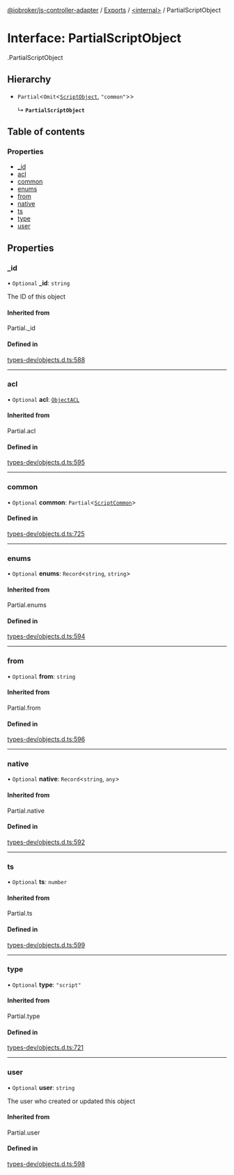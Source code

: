 [@iobroker/js-controller-adapter](../README.md) / [Exports](../modules.md) / [<internal\>](../modules/internal_.md) / PartialScriptObject

# Interface: PartialScriptObject

[<internal>](../modules/internal_.md).PartialScriptObject

## Hierarchy

- `Partial`<`Omit`<[`ScriptObject`](internal_.ScriptObject.md), ``"common"``\>\>

  ↳ **`PartialScriptObject`**

## Table of contents

### Properties

- [\_id](internal_.PartialScriptObject.md#_id)
- [acl](internal_.PartialScriptObject.md#acl)
- [common](internal_.PartialScriptObject.md#common)
- [enums](internal_.PartialScriptObject.md#enums)
- [from](internal_.PartialScriptObject.md#from)
- [native](internal_.PartialScriptObject.md#native)
- [ts](internal_.PartialScriptObject.md#ts)
- [type](internal_.PartialScriptObject.md#type)
- [user](internal_.PartialScriptObject.md#user)

## Properties

### \_id

• `Optional` **\_id**: `string`

The ID of this object

#### Inherited from

Partial.\_id

#### Defined in

[types-dev/objects.d.ts:588](https://github.com/ioBroker/ioBroker.js-controller/blob/31131c11/packages/types-dev/objects.d.ts#L588)

___

### acl

• `Optional` **acl**: [`ObjectACL`](internal_.ObjectACL.md)

#### Inherited from

Partial.acl

#### Defined in

[types-dev/objects.d.ts:595](https://github.com/ioBroker/ioBroker.js-controller/blob/31131c11/packages/types-dev/objects.d.ts#L595)

___

### common

• `Optional` **common**: `Partial`<[`ScriptCommon`](internal_.ScriptCommon.md)\>

#### Defined in

[types-dev/objects.d.ts:725](https://github.com/ioBroker/ioBroker.js-controller/blob/31131c11/packages/types-dev/objects.d.ts#L725)

___

### enums

• `Optional` **enums**: `Record`<`string`, `string`\>

#### Inherited from

Partial.enums

#### Defined in

[types-dev/objects.d.ts:594](https://github.com/ioBroker/ioBroker.js-controller/blob/31131c11/packages/types-dev/objects.d.ts#L594)

___

### from

• `Optional` **from**: `string`

#### Inherited from

Partial.from

#### Defined in

[types-dev/objects.d.ts:596](https://github.com/ioBroker/ioBroker.js-controller/blob/31131c11/packages/types-dev/objects.d.ts#L596)

___

### native

• `Optional` **native**: `Record`<`string`, `any`\>

#### Inherited from

Partial.native

#### Defined in

[types-dev/objects.d.ts:592](https://github.com/ioBroker/ioBroker.js-controller/blob/31131c11/packages/types-dev/objects.d.ts#L592)

___

### ts

• `Optional` **ts**: `number`

#### Inherited from

Partial.ts

#### Defined in

[types-dev/objects.d.ts:599](https://github.com/ioBroker/ioBroker.js-controller/blob/31131c11/packages/types-dev/objects.d.ts#L599)

___

### type

• `Optional` **type**: ``"script"``

#### Inherited from

Partial.type

#### Defined in

[types-dev/objects.d.ts:721](https://github.com/ioBroker/ioBroker.js-controller/blob/31131c11/packages/types-dev/objects.d.ts#L721)

___

### user

• `Optional` **user**: `string`

The user who created or updated this object

#### Inherited from

Partial.user

#### Defined in

[types-dev/objects.d.ts:598](https://github.com/ioBroker/ioBroker.js-controller/blob/31131c11/packages/types-dev/objects.d.ts#L598)

